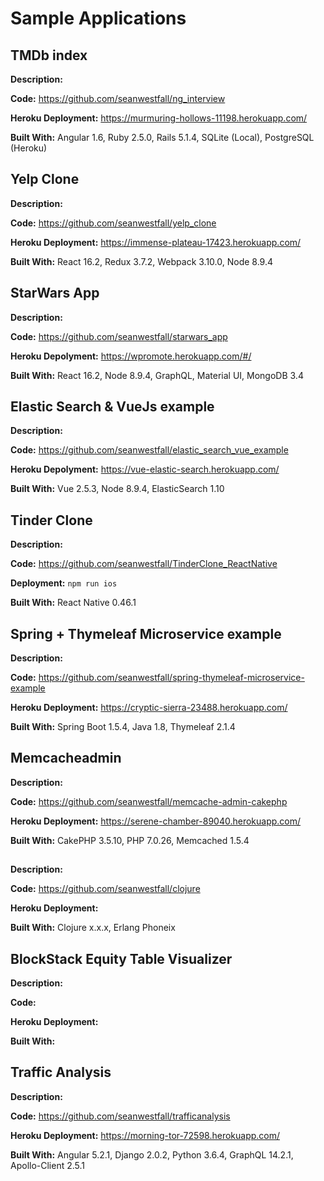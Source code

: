 # Sample Applications


## TMDb index

**Description:**

**Code:** https://github.com/seanwestfall/ng_interview

**Heroku Deployment:** https://murmuring-hollows-11198.herokuapp.com/

**Built With:** Angular 1.6, Ruby 2.5.0, Rails 5.1.4, SQLite (Local), PostgreSQL
(Heroku)


## Yelp Clone

**Description:**

**Code:** https://github.com/seanwestfall/yelp_clone

**Heroku Deployment:** https://immense-plateau-17423.herokuapp.com/

**Built With:** React 16.2, Redux 3.7.2, Webpack 3.10.0, Node 8.9.4


## StarWars App

**Description:**

**Code:** https://github.com/seanwestfall/starwars_app 

**Heroku Depolyment:** https://wpromote.herokuapp.com/#/

**Built With:** React 16.2, Node 8.9.4, GraphQL, Material UI, MongoDB 3.4


## Elastic Search & VueJs example

**Description:**

**Code:** https://github.com/seanwestfall/elastic_search_vue_example

**Heroku Depolyment:** https://vue-elastic-search.herokuapp.com/

**Built With:** Vue 2.5.3, Node 8.9.4, ElasticSearch 1.10


## Tinder Clone

**Description:**

**Code:** https://github.com/seanwestfall/TinderClone_ReactNative

**Deployment:** `npm run ios`

**Built With:** React Native 0.46.1


## Spring + Thymeleaf Microservice example

**Description:**

**Code:** https://github.com/seanwestfall/spring-thymeleaf-microservice-example

**Heroku Deployment:** https://cryptic-sierra-23488.herokuapp.com/

**Built With:** Spring Boot 1.5.4, Java 1.8, Thymeleaf 2.1.4


## Memcacheadmin

**Description:**

**Code:** https://github.com/seanwestfall/memcache-admin-cakephp

**Heroku Deployment:** https://serene-chamber-89040.herokuapp.com/

**Built With:** CakePHP 3.5.10, PHP 7.0.26, Memcached 1.5.4


##

**Description:**

**Code:** https://github.com/seanwestfall/clojure

**Heroku Deployment:**

**Built With:** Clojure x.x.x, Erlang Phoneix


## BlockStack Equity Table Visualizer 

**Description:**

**Code:** 

**Heroku Deployment:**

**Built With:**


## Traffic Analysis

**Description:**

**Code:** https://github.com/seanwestfall/trafficanalysis

**Heroku Deployment:** https://morning-tor-72598.herokuapp.com/

**Built With:** Angular 5.2.1, Django 2.0.2, Python 3.6.4, GraphQL
14.2.1, Apollo-Client 2.5.1


